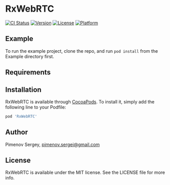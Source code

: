 # RxWebRTC

[![CI Status](http://img.shields.io/travis/xquezme/RxWebRTC.svg?style=flat)](https://travis-ci.org/xquezme/RxWebRTC)
[![Version](https://img.shields.io/cocoapods/v/RxWebRTC.svg?style=flat)](http://cocoapods.org/pods/RxWebRTC)
[![License](https://img.shields.io/cocoapods/l/RxWebRTC.svg?style=flat)](http://cocoapods.org/pods/RxWebRTC)
[![Platform](https://img.shields.io/cocoapods/p/RxWebRTC.svg?style=flat)](http://cocoapods.org/pods/RxWebRTC)

## Example

To run the example project, clone the repo, and run `pod install` from the Example directory first.

## Requirements

## Installation

RxWebRTC is available through [CocoaPods](http://cocoapods.org). To install
it, simply add the following line to your Podfile:

```ruby
pod 'RxWebRTC'
```

## Author

Pimenov Sergey, pimenov.sergei@gmail.com

## License

RxWebRTC is available under the MIT license. See the LICENSE file for more info.
